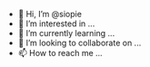 - 👋 Hi, I’m @siopie
- 👀 I’m interested in ...
- 🌱 I’m currently learning ...
- 💞️ I’m looking to collaborate on ...
- 📫 How to reach me ...

<!---
siopie/siopie is a ✨ special ✨ repository because its `README.md` (this file) appears on your GitHub profile.
You can click the Preview link to take a look at your changes.
--->
